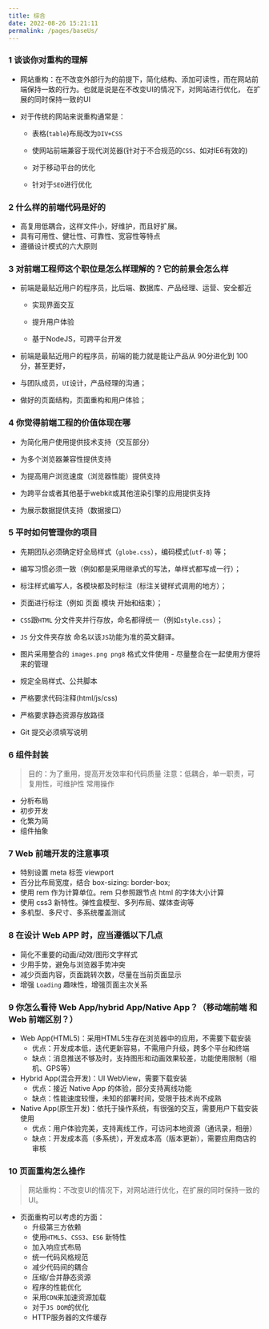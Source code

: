 ```yaml
---
title: 综合
date: 2022-08-26 15:21:11
permalink: /pages/baseUs/
---
```


### 1 谈谈你对重构的理解

- 网站重构：在不改变外部行为的前提下，简化结构、添加可读性，而在网站前端保持一致的行为。也就是说是在不改变UI的情况下，对网站进行优化， 在扩展的同时保持一致的UI

- 对于传统的网站来说重构通常是：

  - 表格(`table`)布局改为`DIV+CSS`

  - 使网站前端兼容于现代浏览器(针对于不合规范的`CSS`、如对IE6有效的)

  - 对于移动平台的优化

  - 针对于`SEO`进行优化

### 2 什么样的前端代码是好的

- 高复用低耦合，这样文件小，好维护，而且好扩展。
- 具有可用性、健壮性、可靠性、宽容性等特点
- 遵循设计模式的六大原则

### 3 对前端工程师这个职位是怎么样理解的？它的前景会怎么样

- 前端是最贴近用户的程序员，比后端、数据库、产品经理、运营、安全都近

  - 实现界面交互

  - 提升用户体验

  - 基于NodeJS，可跨平台开发

- 前端是最贴近用户的程序员，前端的能力就是能让产品从 90分进化到 100 分，甚至更好，

- 与团队成员，`UI`设计，产品经理的沟通；

- 做好的页面结构，页面重构和用户体验；

### 4 你觉得前端工程的价值体现在哪

- 为简化用户使用提供技术支持（交互部分）

- 为多个浏览器兼容性提供支持

- 为提高用户浏览速度（浏览器性能）提供支持

- 为跨平台或者其他基于webkit或其他渲染引擎的应用提供支持

- 为展示数据提供支持（数据接口）

### 5 平时如何管理你的项目

- 先期团队必须确定好全局样式（`globe.css`），编码模式(`utf-8`) 等；

- 编写习惯必须一致（例如都是采用继承式的写法，单样式都写成一行）；

- 标注样式编写人，各模块都及时标注（标注关键样式调用的地方）；

- 页面进行标注（例如 页面 模块 开始和结束）；

- `CSS`跟`HTML` 分文件夹并行存放，命名都得统一（例如`style.css`）；

- `JS` 分文件夹存放 命名以该`JS`功能为准的英文翻译。

- 图片采用整合的 `images.png png8` 格式文件使用 - 尽量整合在一起使用方便将来的管理

- 规定全局样式、公共脚本

- 严格要求代码注释(html/js/css)

- 严格要求静态资源存放路径

- Git 提交必须填写说明

### 6 组件封装

> 目的：为了重用，提高开发效率和代码质量 注意：低耦合，单一职责，可复用性，可维护性 常用操作

- 分析布局
- 初步开发
- 化繁为简
- 组件抽象

### 7 Web 前端开发的注意事项

- 特别设置 meta 标签 viewport
- 百分比布局宽度，结合 box-sizing: border-box;
- 使用 rem 作为计算单位。rem 只参照跟节点 html 的字体大小计算
- 使用 css3 新特性。弹性盒模型、多列布局、媒体查询等
- 多机型、多尺寸、多系统覆盖测试

### 8 在设计 Web APP 时，应当遵循以下几点

- 简化不重要的动画/动效/图形文字样式
- 少用手势，避免与浏览器手势冲突
- 减少页面内容，页面跳转次数，尽量在当前页面显示
- 增强 `Loading` 趣味性，增强页面主次关系

### 9 你怎么看待 Web App/hybrid App/Native App？（移动端前端 和 Web 前端区别？）

- Web App(HTML5)：采用HTML5生存在浏览器中的应用，不需要下载安装
  - 优点：开发成本低，迭代更新容易，不需用户升级，跨多个平台和终端
  - 缺点：消息推送不够及时，支持图形和动画效果较差，功能使用限制（相机、GPS等）
- Hybrid App(混合开发)：UI WebView，需要下载安装
  - 优点：接近 Native App 的体验，部分支持离线功能
  - 缺点：性能速度较慢，未知的部署时间，受限于技术尚不成熟
- Native App(原生开发)：依托于操作系统，有很强的交互，需要用户下载安装使用
  - 优点：用户体验完美，支持离线工作，可访问本地资源（通讯录，相册）
  - 缺点：开发成本高（多系统），开发成本高（版本更新），需要应用商店的审核

### 10 页面重构怎么操作

> 网站重构：不改变UI的情况下，对网站进行优化，在扩展的同时保持一致的UI。

- 页面重构可以考虑的方面：
  - 升级第三方依赖
  - 使用`HTML5`、`CSS3`、`ES6` 新特性
  - 加入响应式布局
  - 统一代码风格规范
  - 减少代码间的耦合
  - 压缩/合并静态资源
  - 程序的性能优化
  - 采用`CDN`来加速资源加载
  - 对于`JS DOM`的优化
  - HTTP服务器的文件缓存